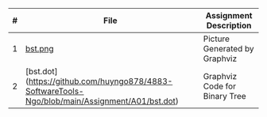 
|   #   |  File | Assignment Description |
| :---: | ----------- | ---------------------- |
| 1 | [bst.png](https://github.com/huyngo878/4883-SoftwareTools-Ngo/blob/main/Assignment/A01/bst.png) | Picture Generated by Graphviz |
|   2    |       [bst.dot] (https://github.com/huyngo878/4883-SoftwareTools-Ngo/blob/main/Assignment/A01/bst.dot)     |          Graphviz Code for Binary Tree               |
